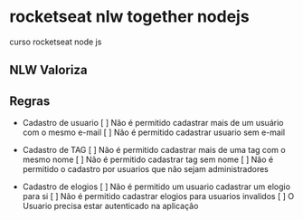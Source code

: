 # rocketseat nlw together nodejs
 curso rocketseat node js


## NLW Valoriza

## Regras

- Cadastro de usuario
  [ ] Não é permitido cadastrar mais de um usuário com o mesmo e-mail
  [ ] Não é permitido cadastrar usuario sem e-mail

- Cadastro de TAG
  [ ] Não é permitido cadastrar mais de uma tag com o mesmo nome
  [ ] Não é permitido cadastrar tag sem nome
  [ ] Não é permitido o cadastro por usuarios que não sejam administradores

- Cadastro de elogios
  [ ] Não é permitido um usuario cadastrar um elogio para si
  [ ] Não é permitido cadastrar elogios para usuarios invalidos
  [ ] O Usuario precisa estar autenticado na aplicação